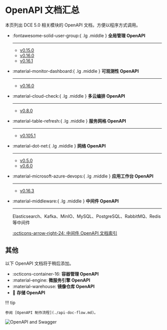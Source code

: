 # OpenAPI 文档汇总

本页列出 DCE 5.0 相关模块的 OpenAPI 文档，方便以程序方式调用。

<div class="grid cards" markdown>

-   :fontawesome-solid-user-group:{ .lg .middle } __全局管理 OpenAPI__

    ---

    - [v0.15.0](./ghippo/v0.15.0.md)
    - [v0.16.0](./ghippo/v0.16.0.md)
    - [v0.16.1](./ghippo/v0.16.1.md)

-   :material-monitor-dashboard:{ .lg .middle } __可观测性 OpenAPI__

    ---

    - [v0.16.0](./insight/v0.16.0.md)

-   :material-cloud-check:{ .lg .middle } __多云编排 OpenAPI__

    ---

    - [v0.8.0](./kairship/v0.8.0.md)

-   :material-table-refresh:{ .lg .middle } __服务网格 OpenAPI__

    ---

    - [v0.105.1](./mspider/v0.105.1.md)

-   :material-dot-net:{ .lg .middle } __网络 OpenAPI__

    ---

    - [v0.5.0](./spidernet/v0.5.0.md)
    - [v0.6.0](./spidernet/v0.6.0.md)

-   :material-microsoft-azure-devops:{ .lg .middle } __应用工作台 OpenAPI__

    ---

    - [v0.16.3](./amamba/v0.16.3.md)

-   :material-middleware:{ .lg .middle } __中间件 OpenAPI__

    ---

    Elasticsearch、Kafka、MinIO、MySQL、PostgreSQL、RabbitMQ、Redis 等中间件

    [:octicons-arrow-right-24: 中间件 OpenAPI 文档索引](./midware.md)

</div>

## 其他

以下 OpenAPI 文档将于稍后添加。

<div class="grid cards" markdown>

- :octicons-container-16: **容器管理 OpenAPI**
- :material-engine: **微服务引擎 OpenAPI**
- :material-warehouse: **镜像仓库 OpenAPI**
- :floppy_disk: **存储 OpenAPI**

</div>

!!! tip

    参阅 [OpenAPI 制作流程](./api-doc-flow.md)。

![OpenAPI and Swagger](https://docs.daocloud.io/daocloud-docs-images/docs/openapi/images/index.png)
